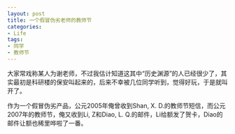 ```yaml
---
layout: post
title: 一个假冒伪劣老师的教师节
categories:
- Life
tags:
- 同学
- 教师节
---
```


大家常戏称某人为谢老师，不过我估计知道这其中“历史渊源”的人已经很少了，其实最初是科研楼的保安叫起来的，后来不幸被几位同学听到，觉得好玩，于是就叫开了。

作为一个假冒伪劣产品，公元2005年俺曾收到Shan, X. D.的教师节短信，而公元2007年的教师节，俺又收到Li, Z和Diao, L. Q.的邮件，Li给额发了贺卡，Diao的邮件让额也稀里哗啦了一番。
